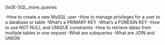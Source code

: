 0x0E-SQL_more_queries

-How to create a new MySQL user
-How to manage privileges for a user to a database or table
-What’s a PRIMARY KEY
-What’s a FOREIGN KEY
-How to use NOT NULL and UNIQUE constraints
-How to retrieve datas from multiple tables in one request
-What are subqueries
-What are JOIN and UNION

